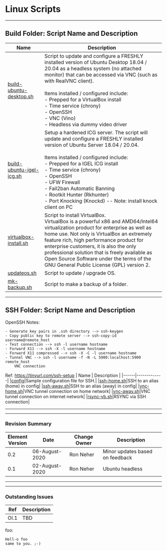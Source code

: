 # Linux Scripts

***
## Build Folder: Script Name and Description

| Name | Description |
|------|-------------|
|[build-ubuntu-desktop.sh](build/build-ubuntu-desktop.sh)|Script to update and configure a FRESHLY installed version of Ubuntu Desktop 18.04 / 20.04 as a headless system (no attached monitor) that can be accessed via VNC (such as with RealVNC client).<br/><br/> Items installed / configured include:<br/> - Prepped for a VirtualBox install<br/> - Time service (chrony)<br/> - OpenSSH<br/> - VNC (Vino)<br/> - Headless via dummy video driver<br/>|
|[build-ubuntu-igel-icg.sh](build/build-ubuntu-igel-icg.sh)|Setup a hardened ICG server. The script will update and configure a FRESHLY installed version of Ubuntu Server 18.04 / 20.04.<br/><br/> Items installed / configured include:<br/> - Prepped for a IGEL ICG install <br /> - Time service (chrony) <br /> - OpenSSH <br /> - UFW Firewall <br /> - Fail2ban Automatic Banning <br /> - Rootkit Hunter (Rkhunter) <br /> - Port Knocking (Knockd) -- Note: install knock client on PC |
|[virtualbox-install.sh](build/virtualbox-install.sh)|Script to install VirtualBox.<br/> VirtualBox is a powerful x86 and AMD64/Intel64 virtualization product for enterprise as well as home use. Not only is VirtualBox an extremely feature rich, high performance product for enterprise customers, it is also the only professional solution that is freely available as Open Source Software under the terms of the GNU General Public License (GPL) version 2.|
|[updateos.sh](build/updateos.sh)|Script to update / upgrade OS.|
|[mk-backup.sh](build/mk-backup.sh)|Script to make a backup of a folder.|

***
## SSH Folder: Script Name and Description
OpenSSH Notes:
```{openssh}
- Generate key pairs in .ssh directory --> ssh-keygen
- Copy public key to remote server --> ssh-copy-id username@remote_host
- Test connection --> ssh -l username hostname
- Forward X11 --> ssh -X -l username hostname
- Forward X11 compressed --> ssh -X -C -l username hostname
- Tunnel VNC --> ssh -l username -f -N -L 5900:localhost:5900 remote_host
    VNC connection
  ```
Ref: https://tinyurl.com/ssh-setup
| Name | Description |
|------|-------------|
|[config](ssh/config)|Sample configuration file for SSH.|
|[ssh-home.sh](ssh/ssh.home.sh)|SSH to an alias (home) in config|
|[ssh-away.sh](ssh/ssh.away.sh)|SSH to an alias (away) in config|
|[vnc-home.sh](ssh/vnc-home.sh)|VNC tunnel connection on home network|
|[vnc-away.sh](ssh/vnc-away.sh)|VNC tunnel connection on internet network|
|[rsync-vb.sh](ssh/rsync-vb.sh)|RSYNC via SSH connection|
***
***
### Revision Summary

| Element<br/>Version | Date | Change Owner | Description |
| ---- | ---- | ---- | ---- |
| 0.2 | 06-August-2020 | Ron Neher | Minor updates based on feedback |
| 0.1 | 02-August-2020 | Ron Neher | Ubuntu headless |

***
***
### Outstanding Issues

| Ref  | Description |
| ---- | ----------- |
| OI.1 | TBD         |

foo:
```{foo}
Hell-o foo
same to you. ;-)
  ```
